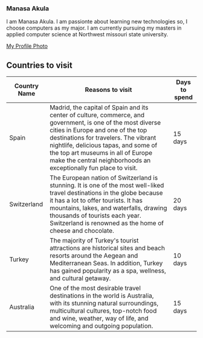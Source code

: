 ### Manasa Akula
I am Manasa Akula. I am passionte about learning new technologies so, I choose computers as my major. I am currently pursuing my masters in applied computer science at Northwest missouri state university.

[My Profile Photo](Manasa_Akula.jpg)

## Countries to visit

| Country Name | Reasons to visit | Days to spend |
|   -----    | ----- | ----- |
| Spain | Madrid, the capital of Spain and its center of culture, commerce, and government, is one of the most diverse cities in Europe and one of the top destinations for travelers. The vibrant nightlife, delicious tapas, and some of the top art museums in all of Europe make the central neighborhoods an exceptionally fun place to visit. | 15 days |
| Switzerland | The European nation of Switzerland is stunning. It is one of the most well-liked travel destinations in the globe because it has a lot to offer tourists. It has mountains, lakes, and waterfalls, drawing thousands of tourists each year. Switzerland is renowned as the home of cheese and chocolate.| 20 days|
| Turkey | The majority of Turkey's tourist attractions are historical sites and beach resorts around the Aegean and Mediterranean Seas. In addition, Turkey has gained popularity as a spa, wellness, and cultural getaway. | 10 days|
| Australia | One of the most desirable travel destinations in the world is Australia, with its stunning natural surroundings, multicultural cultures, top-notch food and wine, weather, way of life, and welcoming and outgoing population. | 15 days |
